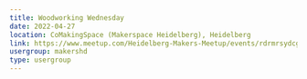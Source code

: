 ```yaml
---
title: Woodworking Wednesday
date: 2022-04-27
location: CoMakingSpace (Makerspace Heidelberg), Heidelberg
link: https://www.meetup.com/Heidelberg-Makers-Meetup/events/rdrmrsydcgbkc/
usergroup: makershd
type: usergroup
---
```

